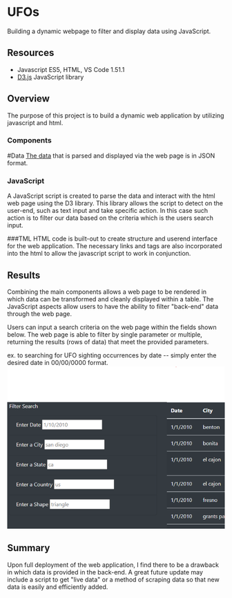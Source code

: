 # UFOs
Building a dynamic webpage to filter and display data  using JavaScript.

## Resources 
- Javascript ES5, HTML, VS Code 1.51.1
- [D3.js](https://d3js.org/) JavaScript library 


## Overview 
The purpose of this project is to build a dynamic web application by utilizing javascript and html. 

### Components  
#Data 
[The data]() that is parsed and displayed via the web page is in JSON format.

### JavaScript 
A JavaScript script is created to parse the data and interact with the html web page using the D3 library. This library allows the script to detect on the user-end, such as text input and take specific action. In this case such action is to filter our data based on the criteria which is the users search input. 

###TML 
HTML code is built-out to create structure and userend interface for the web application. The necessary links and tags are also incorporated into the html to allow the javascript script to work in conjunction. 

## Results
Combining the main components allows a web page to be rendered in which data can be transformed and cleanly displayed within a table. 
The JavaScript aspects allow users to have the ability to filter "back-end" data through the web page. 

Users can input a search criteria on the web page within the fields shown below. 
The web page is able to filter by single parameter or multiple, returning the results (rows of data) that meet the provided parameters. 

ex. to searching for UFO sighting occurrences by date -- simply enter the desired date in 00/00/0000 format. 
![search](https://github.com/DonnieData/UFOs/blob/main/resource/img/search.png)


## Summary 
Upon full deployment of the web application, I find there to be a drawback in which data is provided in the back-end. 
A great future update may include a script to get "live data" or a method of scraping data so that new data is easily and efficiently added. 
